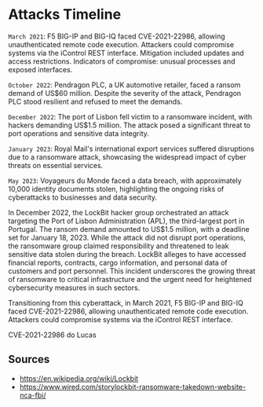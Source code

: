 # Attacks Timeline

`March 2021`: F5 BIG-IP and BIG-IQ faced CVE-2021-22986, allowing unauthenticated remote code execution. Attackers could compromise systems via the iControl REST interface. Mitigation included updates and access restrictions. Indicators of compromise: unusual processes and exposed interfaces.

`October 2022`: Pendragon PLC, a UK automotive retailer, faced a ransom demand of US$60 million. Despite the severity of the attack, Pendragon PLC stood resilient and refused to meet the demands.

`December 2022`: The port of Lisbon fell victim to a ransomware incident, with hackers demanding US$1.5 million. The attack posed a significant threat to port operations and sensitive data integrity.

`January 2023`: Royal Mail's international export services suffered disruptions due to a ransomware attack, showcasing the widespread impact of cyber threats on essential services.

`May 2023`: Voyageurs du Monde faced a data breach, with approximately 10,000 identity documents stolen, highlighting the ongoing risks of cyberattacks to businesses and data security.

In December 2022, the LockBit hacker group orchestrated an attack targeting the Port of Lisbon Administration (APL), the third-largest port in Portugal. The ransom demand amounted to US$1.5 million, with a deadline set for January 18, 2023. While the attack did not disrupt port operations, the ransomware group claimed responsibility and threatened to leak sensitive data stolen during the breach. LockBit alleges to have accessed financial reports, contracts, cargo information, and personal data of customers and port personnel. This incident underscores the growing threat of ransomware to critical infrastructure and the urgent need for heightened cybersecurity measures in such sectors.

Transitioning from this cyberattack, in March 2021, F5 BIG-IP and BIG-IQ faced CVE-2021-22986, allowing unauthenticated remote code execution. Attackers could compromise systems via the iControl REST interface. 

CVE-2021-22986 do Lucas

## Sources

- https://en.wikipedia.org/wiki/Lockbit
- https://www.wired.com/storylockbit-ransomware-takedown-website-nca-fbi/